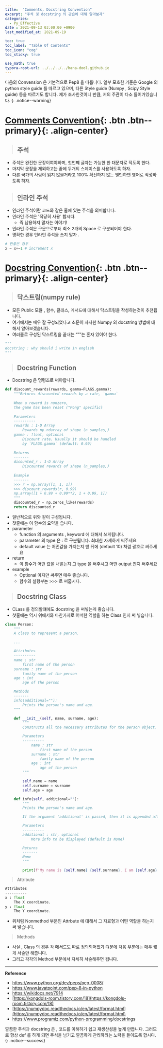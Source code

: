 ```yaml
---
title:  "Comments, Docstring Convention"
excerpt: "주석 및 docstring 의 관습에 대해 알아보자"
categories:
  - Py_Effective
date : 2021-09-13 03:00:00 +0900
last_modified_at: 2021-09-19

toc: true
toc_label: "Table Of Contents"
toc_icon: "cog"
toc_sticky: true

use_math: true
typora-root-url: ../../../../hana-dool.github.io
---
```


 다음의 Convension 은 기본적으로 Pep8 을 따릅니다. 일부 모호한 기준은 Google 의 python style guide 를 따르고 있으며, 다른 Style guide (Numpy , Scipy Style guide) 등을 따르기도 합니다. 제가 조사한것이니 만큼, 저의 주관이 다소 들어가있습니다.
{: .notice--warning}

# [Comments Convention](#link){: .btn .btn--primary}{: .align-center}

> ## 주석

- 주석은 완전한 문장이여야하며, 첫번쨰 글자는 가능한 한 대문자로 적도록 한다. 
- 마지막 문장을 제외하고는 끝에 두개의 스페이스를 사용하도록 하자. 
- 다른 국가의 사람이 읽지 않을거라고 100% 확신하지 않는 웬만하면 영어로 작성하도록 하자. 

> ## 인라인 주석 

- 인라인 주석이란 코드와 같은 줄에 있는 주석을 의미합니다.
- 인라인 주석은 '적당히 사용' 합시다.
  - 즉 남용하지 말자는 이야기!
- 인라인 주석은 구문으로부터 최소 2개의 Space 로 구분되어야 한다. 
- 명확한 경우 인라인 주석을 쓰지 말자 .

```python
# 안좋은 경우
x = x+=1 # increment x 
```

# [Docstring Convention](#link){: .btn .btn--primary}{: .align-center}

> ## 닥스트링(numpy rule)

- 모든 Public 모듈 , 함수, 클래스, 메서드에 대해서 닥스트링을 작성하는것이 추천됩니다.
- 여기에서는 매우 잘 구성되었다고 소문이 자자한 Numpy 의 docstring 방법에 대해서 알아보겠습니다.
- 여러줄로 구성된 닥스트링을 끝내는 “””는 혼자 있어야 한다. 

```python
"""
docstring : why should i write in english
"""
```

> ## Docstring Function

- Docstring 은 명령조로 써야합니다.

```python
def discount_rewards(rewards, gamma=FLAGS.gamma):
    """Returns discounted rewards by a rate, `gamma`
    
    When a reward is nonzero,
    the game has been reset ("Pong" specific)
    
    Parameters
    ----------
    rewards : 1-D Array
        Rewards np.ndarray of shape (n_samples,)
    gamma : float, optional
        Discount rate. Usually it should be handled
        by `FLAGS.gamma` (default: 0.99)
    
    Returns
    -------
    dicounted_r : 1-D Array
        Discounted rewards of shape (n_samples,)
    
    Example
    -------
    >>> r = np.array([1, 1, 1])
    >>> discount_rewards(r, 0.99)
    np.array([1 + 0.99 + 0.99**2, 1 + 0.99, 1])
    """
    discounted_r = np.zeros_like(rewards)
    return discounted_r
```

- 일반적으로 위와 같이 구성됩니다. 
- 첫줄에는 이 함수의 요약을 씁니다.
- parameter 
  - function 의 arguments , keyword 에 대해서 쓰게됩니다.
  - parameter 의 type 은 : 로 구분됩니다. 최대한 자세하게 써주세요
  - default value 는 어떤값을 가지는지 맨 뒤에 (default 10) 처럼 괄호로 써주세요
- return 
  - 이 함수가 어떤 값을 내뱉는지 그 type 을 써주시고 어떤 output 인지 써주세요
- example 
  - Optional 이지만 써주면 매우 좋습니다.
  - 함수의 실행부는 >>> 로 써줍시다.

> ## Docstring Class

- CLass 를 정의할떄에도 docstring 을 써넣는게 좋습니다.
- 첫줄에는 역시 위에서와 마찬가지로 어떠한 역할을 하는 Class 인지 써 넣습니다.

```python
class Person:
    """
    A class to represent a person.

    ...

    Attributes
    ----------
    name : str
        first name of the person
    surname : str
        family name of the person
    age : int
        age of the person

    Methods
    -------
    info(additional=""):
        Prints the person's name and age.
    """

    def __init__(self, name, surname, age):
        """
        Constructs all the necessary attributes for the person object.

        Parameters
        ----------
            name : str
                first name of the person
            surname : str
                family name of the person
            age : int
                age of the person
        """

        self.name = name
        self.surname = surname
        self.age = age

    def info(self, additional=""):
        """
        Prints the person's name and age.

        If the argument 'additional' is passed, then it is appended after the main info.

        Parameters
        ----------
        additional : str, optional
            More info to be displayed (default is None)

        Returns
        -------
        None
        """

        print(f'My name is {self.name} {self.surname}. I am {self.age} years old.' + additional)
```

> Attribute 

```python
Attributes
----------
x : float
    The X coordinate.
y : float
    The Y coordinate.
```

- 위처럼 Nonmethod 부분인 Attrbute 에 대해서 그 자료형과 어떤 역할을 하는지 써 넣습니다.

> Methods

- 사실 , Class 의 경우 각 메서드도 따로 정의되어있기 떄문에 처음 부분에는 매우 짧게 서술만 해줍니다.
- 그리고 각각의 Method 부분에서 자세히 서술해주면 됩니다.

---

**Reference**

- <https://www.python.org/dev/peps/pep-0008/>
- <https://www.javatpoint.com/pep-8-in-python>
- <https://wikidocs.net/7914>
- [https://kongdols-room.tistory.com/18](https://kongdols-room.tistory.com/18)
- [https://numpydoc.readthedocs.io/en/latest/format.html](https://numpydoc.readthedocs.io/en/latest/format.html)
- <https://www.programiz.com/python-programming/docstrings>

 깔끔한 주석과 docstring 은 , 코드를 이해하기 쉽고 재생산성을 높게 만듭니다. 그러므로 항상 def 를 하게 되면 주석을 남기고 깔끔하게 관리하려는 노력을 들이도록 합시다.
{: .notice--success}











